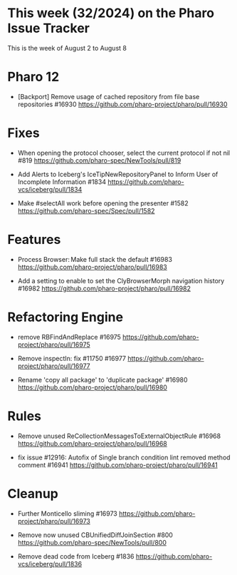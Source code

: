# This week (32/2024) on the Pharo Issue Tracker

This is the week of August 2 to August 8

# Pharo 12

- [Backport] Remove usage of cached repository from file base repositories #16930
	https://github.com/pharo-project/pharo/pull/16930


# Fixes

- When opening the protocol chooser, select the current protocol if not nil #819
	https://github.com/pharo-spec/NewTools/pull/819
	
	
- Add Alerts to Iceberg's IceTipNewRepositoryPanel to Inform User of Incomplete Information #1834
	https://github.com/pharo-vcs/iceberg/pull/1834
	

- Make #selectAll work before opening the presenter #1582
	https://github.com/pharo-spec/Spec/pull/1582

# Features

- Process Browser: Make full stack the default #16983
	https://github.com/pharo-project/pharo/pull/16983
	
- Add a setting to enable to set the ClyBrowserMorph navigation history #16982
	https://github.com/pharo-project/pharo/pull/16982
	

# Refactoring Engine

- remove RBFindAndReplace #16975
	https://github.com/pharo-project/pharo/pull/16975
	
- Remove inspectIn: fix #11750 #16977
	https://github.com/pharo-project/pharo/pull/16977

- Rename 'copy all package' to 'duplicate package' #16980
	https://github.com/pharo-project/pharo/pull/16980

# Rules

- Remove unused ReCollectionMessagesToExternalObjectRule #16968
	https://github.com/pharo-project/pharo/pull/16968

- fix issue #12916: Autofix of Single branch condition lint removed method comment #16941
	https://github.com/pharo-project/pharo/pull/16941

# Cleanup

- Further Monticello sliming #16973
	https://github.com/pharo-project/pharo/pull/16973
	
- Remove now unused CBUnifiedDiffJoinSection #800
	https://github.com/pharo-spec/NewTools/pull/800
	
- Remove dead code from Iceberg #1836
	https://github.com/pharo-vcs/iceberg/pull/1836